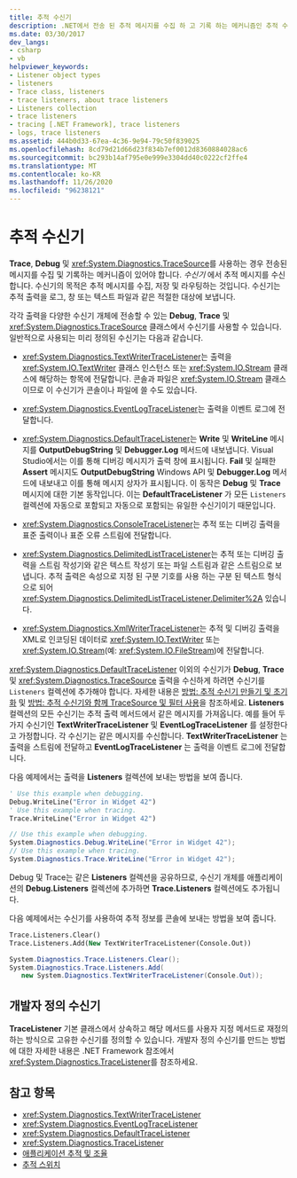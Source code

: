```yaml
---
title: 추적 수신기
description: .NET에서 전송 된 추적 메시지를 수집 하 고 기록 하는 메커니즘인 추적 수신기를 탐색 합니다. 수신기는 메시지를 수집, 저장 및 라우팅합니다.
ms.date: 03/30/2017
dev_langs:
- csharp
- vb
helpviewer_keywords:
- Listener object types
- listeners
- Trace class, listeners
- trace listeners, about trace listeners
- Listeners collection
- trace listeners
- tracing [.NET Framework], trace listeners
- logs, trace listeners
ms.assetid: 444b0d33-67ea-4c36-9e94-79c50f839025
ms.openlocfilehash: 8cd79d21d66d23f834b7ef0012d8360884028ac6
ms.sourcegitcommit: bc293b14af795e0e999e3304dd40c0222cf2ffe4
ms.translationtype: MT
ms.contentlocale: ko-KR
ms.lasthandoff: 11/26/2020
ms.locfileid: "96238121"
---
```

# <a name="trace-listeners"></a>추적 수신기

**Trace**, **Debug** 및 <xref:System.Diagnostics.TraceSource>를 사용하는 경우 전송된 메시지를 수집 및 기록하는 메커니즘이 있어야 합니다. *수신기* 에서 추적 메시지를 수신 합니다. 수신기의 목적은 추적 메시지를 수집, 저장 및 라우팅하는 것입니다. 수신기는 추적 출력을 로그, 창 또는 텍스트 파일과 같은 적절한 대상에 보냅니다.  
  
 각각 출력을 다양한 수신기 개체에 전송할 수 있는 **Debug**, **Trace** 및 <xref:System.Diagnostics.TraceSource> 클래스에서 수신기를 사용할 수 있습니다. 일반적으로 사용되는 미리 정의된 수신기는 다음과 같습니다.  
  
- <xref:System.Diagnostics.TextWriterTraceListener>는 출력을 <xref:System.IO.TextWriter> 클래스 인스턴스 또는 <xref:System.IO.Stream> 클래스에 해당하는 항목에 전달합니다. 콘솔과 파일은 <xref:System.IO.Stream> 클래스이므로 이 수신기가 콘솔이나 파일에 쓸 수도 있습니다.  
  
- <xref:System.Diagnostics.EventLogTraceListener>는 출력을 이벤트 로그에 전달합니다.  
  
- <xref:System.Diagnostics.DefaultTraceListener>는 **Write** 및 **WriteLine** 메시지를 **OutputDebugString** 및 **Debugger.Log** 메서드에 내보냅니다. Visual Studio에서는 이를 통해 디버깅 메시지가 출력 창에 표시됩니다. **Fail** 및 실패한 **Assert** 메시지도 **OutputDebugString** Windows API 및 **Debugger.Log** 메서드에 내보내고 이를 통해 메시지 상자가 표시됩니다. 이 동작은 **Debug** 및 **Trace** 메시지에 대한 기본 동작입니다. 이는 **DefaultTraceListener** 가 모든 `Listeners` 컬렉션에 자동으로 포함되고 자동으로 포함되는 유일한 수신기이기 때문입니다.  
  
- <xref:System.Diagnostics.ConsoleTraceListener>는 추적 또는 디버깅 출력을 표준 출력이나 표준 오류 스트림에 전달합니다.  
  
- <xref:System.Diagnostics.DelimitedListTraceListener>는 추적 또는 디버깅 출력을 스트림 작성기와 같은 텍스트 작성기 또는 파일 스트림과 같은 스트림으로 보냅니다. 추적 출력은 속성으로 지정 된 구분 기호를 사용 하는 구분 된 텍스트 형식으로 되어 <xref:System.Diagnostics.DelimitedListTraceListener.Delimiter%2A> 있습니다.  
  
- <xref:System.Diagnostics.XmlWriterTraceListener>는 추적 및 디버깅 출력을 XML로 인코딩된 데이터로 <xref:System.IO.TextWriter> 또는 <xref:System.IO.Stream>(예: <xref:System.IO.FileStream>)에 전달합니다.  
  
 <xref:System.Diagnostics.DefaultTraceListener> 이외의 수신기가 **Debug**, **Trace** 및 <xref:System.Diagnostics.TraceSource> 출력을 수신하게 하려면 수신기를 `Listeners` 컬렉션에 추가해야 합니다. 자세한 내용은 [방법: 추적 수신기 만들기 및 초기화](how-to-create-and-initialize-trace-listeners.md) 및 [방법: 추적 수신기와 함께 TraceSource 및 필터 사용](how-to-use-tracesource-and-filters-with-trace-listeners.md)을 참조하세요. **Listeners** 컬렉션의 모든 수신기는 추적 출력 메서드에서 같은 메시지를 가져옵니다. 예를 들어 두 가지 수신기인 **TextWriterTraceListener** 및 **EventLogTraceListener** 를 설정한다고 가정합니다. 각 수신기는 같은 메시지를 수신합니다. **TextWriterTraceListener** 는 출력을 스트림에 전달하고 **EventLogTraceListener** 는 출력을 이벤트 로그에 전달합니다.  
  
 다음 예제에서는 출력을 **Listeners** 컬렉션에 보내는 방법을 보여 줍니다.  
  
```vb  
' Use this example when debugging.  
Debug.WriteLine("Error in Widget 42")  
' Use this example when tracing.  
Trace.WriteLine("Error in Widget 42")  
```  
  
```csharp  
// Use this example when debugging.  
System.Diagnostics.Debug.WriteLine("Error in Widget 42");  
// Use this example when tracing.  
System.Diagnostics.Trace.WriteLine("Error in Widget 42");  
```  
  
 Debug 및 Trace는 같은 **Listeners** 컬렉션을 공유하므로, 수신기 개체를 애플리케이션의 **Debug.Listeners** 컬렉션에 추가하면 **Trace.Listeners** 컬렉션에도 추가됩니다.  
  
 다음 예제에서는 수신기를 사용하여 추적 정보를 콘솔에 보내는 방법을 보여 줍니다.  
  
```vb  
Trace.Listeners.Clear()  
Trace.Listeners.Add(New TextWriterTraceListener(Console.Out))  
```  
  
```csharp  
System.Diagnostics.Trace.Listeners.Clear();  
System.Diagnostics.Trace.Listeners.Add(  
   new System.Diagnostics.TextWriterTraceListener(Console.Out));  
```  
  
## <a name="developer-defined-listeners"></a>개발자 정의 수신기  

 **TraceListener** 기본 클래스에서 상속하고 해당 메서드를 사용자 지정 메서드로 재정의하는 방식으로 고유한 수신기를 정의할 수 있습니다. 개발자 정의 수신기를 만드는 방법에 대한 자세한 내용은 .NET Framework 참조에서 <xref:System.Diagnostics.TraceListener>를 참조하세요.  
  
## <a name="see-also"></a>참고 항목

- <xref:System.Diagnostics.TextWriterTraceListener>
- <xref:System.Diagnostics.EventLogTraceListener>
- <xref:System.Diagnostics.DefaultTraceListener>
- <xref:System.Diagnostics.TraceListener>
- [애플리케이션 추적 및 조율](tracing-and-instrumenting-applications.md)
- [추적 스위치](trace-switches.md)
